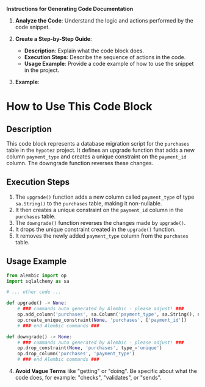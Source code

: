 **Instructions for Generating Code Documentation**

1. **Analyze the Code**: Understand the logic and actions performed by the code snippet.

2. **Create a Step-by-Step Guide**:
    - **Description**: Explain what the code block does.
    - **Execution Steps**: Describe the sequence of actions in the code.
    - **Usage Example**: Provide a code example of how to use the snippet in the project.

3. **Example**:

How to Use This Code Block
=========================================================================================

Description
-------------------------
This code block represents a database migration script for the `purchases` table in the `hypotez` project. It defines an upgrade function that adds a new column `payment_type` and creates a unique constraint on the `payment_id` column. The downgrade function reverses these changes.

Execution Steps
-------------------------
1. The `upgrade()` function adds a new column called `payment_type` of type `sa.String()` to the `purchases` table, making it non-nullable.
2. It then creates a unique constraint on the `payment_id` column in the `purchases` table.
3. The `downgrade()` function reverses the changes made by `upgrade()`.
4. It drops the unique constraint created in the `upgrade()` function.
5. It removes the newly added `payment_type` column from the `purchases` table.

Usage Example
-------------------------

```python
from alembic import op
import sqlalchemy as sa

# ... other code ...

def upgrade() -> None:
    # ### commands auto generated by Alembic - please adjust! ###
    op.add_column('purchases', sa.Column('payment_type', sa.String(), nullable=False))
    op.create_unique_constraint(None, 'purchases', ['payment_id'])
    # ### end Alembic commands ###

def downgrade() -> None:
    # ### commands auto generated by Alembic - please adjust! ###
    op.drop_constraint(None, 'purchases', type_='unique')
    op.drop_column('purchases', 'payment_type')
    # ### end Alembic commands ###
```

4. **Avoid Vague Terms** like "getting" or "doing". Be specific about what the code does, for example: "checks", "validates", or "sends".